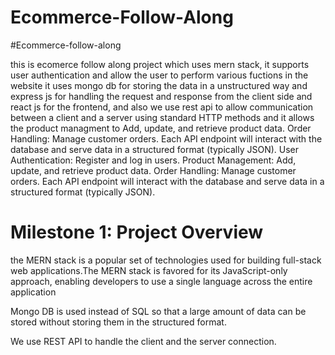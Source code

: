 # Ecommerce-Follow-Along

#Ecommerce-follow-along

this is ecomerce follow along project which uses mern stack, it supports user authentication and allow the
user to perform various fuctions in the website it uses mongo db for storing the data in a unstructured way
and express js for handling the request and response from the client side and react js for the frontend, and
also we use rest api to allow communication between a client and a server using standard HTTP methods and it 
allows the product managment to Add, update, and retrieve product data.
Order Handling: Manage customer orders. Each API endpoint will interact with the database and serve data in a
 structured format (typically JSON). User Authentication: Register and log in users. Product Management: Add, 
 update, and retrieve product data. Order Handling: Manage customer orders. Each API endpoint will interact 
 with the database and serve data in a structured format (typically JSON).


# Milestone 1: Project Overview
the MERN stack is a popular set of technologies used for building full-stack web applications.The MERN stack is favored for its JavaScript-only approach, enabling developers to use a single language across the entire application

Mongo DB is used instead of SQL so that a large amount of data can be stored without storing them in the structured format.

We use REST API to handle the client and the server connection.